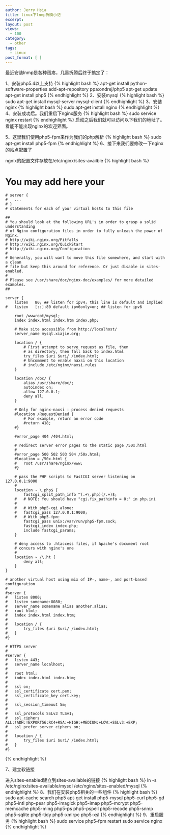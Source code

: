 ```yaml
---
author: Jerry Hsia
title: linux下lnmp折腾小记
excerpt:
layout: post
views:
  - 100
category:
  - other
tags:
  - Linux
post_format: [ ]
---
```

最近安装lnmp是各种蛋疼，几番折腾后终于搞定了：

1、安装php5.4以上支持
{% highlight bash %}
apt-get install python-software-properties
add-apt-repository ppa:ondrej/php5
apt-get update
apt-get install php5
{% endhighlight %}
2、安装mysql
{% highlight bash %}
sudo apt-get install mysql-server mysql-client
{% endhighlight %}
3、安装nginx
{% highlight bash %}
sudo apt-get install nginx
{% endhighlight %}
4、安装成功后。我们重启下nginx服务
{% highlight bash %}
sudo service nginx restart
{% endhighlight %}
启动之后我们就可以访问以下我们的地址了。看能不能出现nginx的欢迎界面。

5、这里我们使用php5-fpm来作为我们的php解析
{% highlight bash %}
sudo apt-get install php5-fpm
{% endhighlight %}
6、接下来我们要修改一下nginx的站点配置了

ngnix的配置文件存放在/etc/nginx/sites-availble
{% highlight bash %}
# You may add here your
    # server {
    #   ...
    # }
    # statements for each of your virtual hosts to this file

    ##
    # You should look at the following URL's in order to grasp a solid understanding
    # of Nginx configuration files in order to fully unleash the power of Nginx.
    # http://wiki.nginx.org/Pitfalls
    # http://wiki.nginx.org/QuickStart
    # http://wiki.nginx.org/Configuration
    #
    # Generally, you will want to move this file somewhere, and start with a clean
    # file but keep this around for reference. Or just disable in sites-enabled.
    #
    # Please see /usr/share/doc/nginx-doc/examples/ for more detailed examples.
    ##

    server {
        listen   80; ## listen for ipv4; this line is default and implied
    #   listen   [::]:80 default ipv6only=on; ## listen for ipv6

        root /wwwroot/mysql;
        index index.html index.htm index.php;

        # Make site accessible from http://localhost/
        server_name mysql.xiajie.org;

        location / {
            # First attempt to serve request as file, then
            # as directory, then fall back to index.html
            try_files $uri $uri/ /index.html;
            # Uncomment to enable naxsi on this location
            # include /etc/nginx/naxsi.rules
        }

        location /doc/ {
            alias /usr/share/doc/;
            autoindex on;
            allow 127.0.0.1;
            deny all;
        }

        # Only for nginx-naxsi : process denied requests
        #location /RequestDenied {
            # For example, return an error code
            #return 418;
        #}

        #error_page 404 /404.html;

        # redirect server error pages to the static page /50x.html
        #
        #error_page 500 502 503 504 /50x.html;
        #location = /50x.html {
        #   root /usr/share/nginx/www;
        #}

        # pass the PHP scripts to FastCGI server listening on 127.0.0.1:9000
        #
        location ~ \.php$ {
            fastcgi_split_path_info ^(.+\.php)(/.+)$;
        #   # NOTE: You should have "cgi.fix_pathinfo = 0;" in php.ini
        #
        #   # With php5-cgi alone:
        #   fastcgi_pass 127.0.0.1:9000;
        #   # With php5-fpm:
            fastcgi_pass unix:/var/run/php5-fpm.sock;
            fastcgi_index index.php;
            include fastcgi_params;
        }

        # deny access to .htaccess files, if Apache's document root
        # concurs with nginx's one
        #
        location ~ /\.ht {
            deny all;
        }
    }

    # another virtual host using mix of IP-, name-, and port-based configuration
    #
    #server {
    #   listen 8000;
    #   listen somename:8080;
    #   server_name somename alias another.alias;
    #   root html;
    #   index index.html index.htm;
    #
    #   location / {
    #       try_files $uri $uri/ /index.html;
    #   }
    #}

    # HTTPS server
    #
    #server {
    #   listen 443;
    #   server_name localhost;
    #
    #   root html;
    #   index index.html index.htm;
    #
    #   ssl on;
    #   ssl_certificate cert.pem;
    #   ssl_certificate_key cert.key;
    #
    #   ssl_session_timeout 5m;
    #
    #   ssl_protocols SSLv3 TLSv1;
    #   ssl_ciphers ALL:!ADH:!EXPORT56:RC4+RSA:+HIGH:+MEDIUM:+LOW:+SSLv3:+EXP;
    #   ssl_prefer_server_ciphers on;
    #
    #   location / {
    #       try_files $uri $uri/ /index.html;
    #   }
    #}
{% endhighlight %}
 

7、建立软链接

进入sites-enabled建立到sites-available的链接
{% highlight bash %}
ln -s /etc/nginx/sites-available/mysql /etc/nginx/sites-enabled/mysql
{% endhighlight %}
8、我们在安装php5相关的一些组件
{% highlight bash %}
sudo apt-cache search php5
apt-get install php5-mysql php5-curl php5-gd php5-intl php-pear php5-imagick php5-imap php5-mcrypt php5-memcache php5-ming php5-ps php5-pspell php5-recode php5-snmp php5-sqlite php5-tidy php5-xmlrpc php5-xsl
{% endhighlight %}
9、重启服务
{% highlight bash %}
sudo service php5-fpm restart
sudo service nginx
{% endhighlight %}
